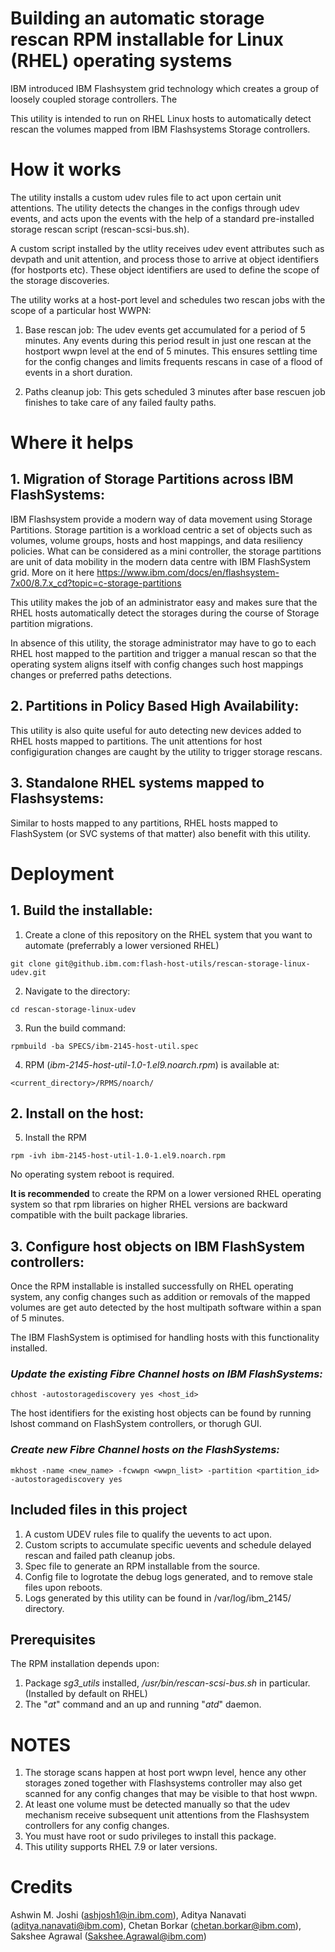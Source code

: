 # Building an automatic storage rescan RPM installable for Linux (RHEL) operating systems

IBM introduced IBM Flashsystem grid technology which creates a group of loosely coupled storage controllers. The

This utility is intended to run on RHEL Linux hosts to automatically detect rescan the volumes mapped from IBM Flashsystems Storage controllers.

# How it works

The utility installs a custom udev rules file to act upon certain unit attentions. The utility detects the changes in the configs through udev events, and acts upon the events with the help of a standard pre-installed storage rescan script (rescan-scsi-bus.sh).

A custom script installed by the utlity receives udev event attributes such as devpath and unit attention, and process those to arrive at object identifiers (for hostports etc). These object identifiers are used to define the scope of the storage discoveries.

The utility works at a host-port level and schedules two rescan jobs with the scope of a particular host WWPN:
1. Base rescan job: The udev events get accumulated for a period of 5 minutes. Any events during this period result in just one rescan at the hostport wwpn level at the end of 5 minutes. This ensures settling time for the config changes and limits frequents rescans in case of a flood of events in a short duration.

2. Paths cleanup job: This gets scheduled 3 minutes after base rescuen job finishes to take care of any failed faulty paths.


# Where it helps

## 1. Migration of Storage Partitions across IBM FlashSystems:
IBM Flashsystem provide a modern way of data movement using Storage Partitions. Storage partition is a workload centric a set of objects such as volumes, volume groups, hosts and host mappings, and data resiliency policies. What can be considered as a mini controller, the storage partitions are unit of data mobility in the modern data centre with IBM FlashSystem grid. More on it here https://www.ibm.com/docs/en/flashsystem-7x00/8.7.x_cd?topic=c-storage-partitions

  This utility makes the job of an administrator easy and makes sure that the RHEL hosts automatically detect the storages during the course of Storage partition migrations. 

  In absence of this utility, the storage administrator may have to go to each RHEL host mapped to the partition and trigger a manual rescan so that the operating system aligns itself with config changes such host mappings changes or preferred paths detections.

## 2. Partitions in Policy Based High Availability:
This utility is also quite useful for auto detecting new devices added to RHEL hosts mapped to partitions. The unit attentions for host configiguration changes are caught by the utility to trigger storage rescans.

## 3. Standalone RHEL systems mapped to Flashsystems:
Similar to hosts mapped to any partitions, RHEL hosts mapped to FlashSystem (or SVC systems of that matter) also benefit with this utility.


# Deployment

## 1. Build the installable:

1. Create a clone of this repository on the RHEL system that you want to automate (preferrably a lower versioned RHEL)
```
git clone git@github.ibm.com:flash-host-utils/rescan-storage-linux-udev.git
```

2. Navigate to the directory:
```
cd rescan-storage-linux-udev
```

3. Run the build command:
```
rpmbuild -ba SPECS/ibm-2145-host-util.spec
```

4. RPM (_ibm-2145-host-util-1.0-1.el9.noarch.rpm_) is available at:
```
<current_directory>/RPMS/noarch/
```
## 2. Install on the host:

5. Install the RPM
```
rpm -ivh ibm-2145-host-util-1.0-1.el9.noarch.rpm
```
No operating system reboot is required.

**It is recommended** to create the RPM on a lower versioned RHEL operating system so that rpm libraries on higher RHEL versions are backward compatible with the built package libraries.

## 3. Configure host objects on IBM FlashSystem controllers:
Once the RPM installable is installed successfully on RHEL operating system, any config changes such as addition or removals of the mapped volumes are get auto detected by the host multipath software within a span of 5 minutes.

The IBM FlashSystem is optimised for handling hosts with this functionality installed. 

### _Update the _existing_ Fibre Channel hosts on IBM FlashSystems:_
```
chhost -autostoragediscovery yes <host_id>
```
The host identifiers for the existing host objects can be found by running lshost command on FlashSystem controllers, or thorugh GUI.

### _Create new Fibre Channel hosts on the FlashSystems:_
```
mkhost -name <new_name> -fcwwpn <wwpn_list> -partition <partition_id> -autostoragediscovery yes
```

## Included files in this project

1. A custom UDEV rules file to qualify the uevents to act upon.
2. Custom scripts to accumulate specific uevents and schedule delayed rescan and failed path cleanup jobs.
3. Spec file to generate an RPM installable from the source.
4. Config file to logrotate the debug logs generated, and to remove stale files upon reboots.
5. Logs generated by this utility can be found in /var/log/ibm_2145/ directory.

## Prerequisites

The RPM installation depends upon:
1. Package _sg3_utils_ installed, _/usr/bin/rescan-scsi-bus.sh_ in particular. (Installed by default on RHEL)
2. The "_at_" command and an up and running "_atd_" daemon.

# NOTES

1. The storage scans happen at host port wwpn level, hence any other storages zoned together with Flashsystems controller may also get scanned for any config changes that may be visible to that host wwpn.
2. At least one volume must be detected manually so that the udev mechanism receive subsequent unit attentions from the Flashsystem controllers for any config changes.
4. You must have root or sudo privileges to install this package.
5. This utility supports RHEL 7.9 or later versions. 


# Credits
Ashwin M. Joshi (ashjosh1@in.ibm.com), Aditya Nanavati (aditya.nanavati@ibm.com), Chetan Borkar   (chetan.borkar@ibm.com), Sakshee Agrawal (Sakshee.Agrawal@ibm.com)
